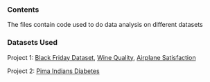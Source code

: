 ### Contents

The files contain code used to do data analysis on different datasets

### Datasets Used

Project 1: 
[Black Friday Dataset](https://www.kaggle.com/datasets/prepinstaprime/black-friday-sales-data/data),
[Wine Quality](https://www.kaggle.com/datasets/uciml/red-wine-quality-cortez-et-al-2009),
[Airplane Satisfaction](https://www.kaggle.com/datasets/teejmahal20/airline-passenger-satisfaction)

Project 2:
[Pima Indians Diabetes](https://www.kaggle.com/datasets/uciml/pima-indians-diabetes-database)
